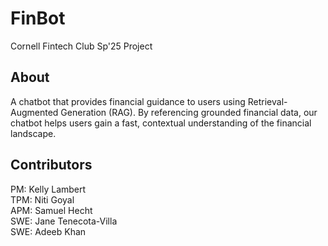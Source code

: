# FinBot
Cornell Fintech Club Sp'25 Project

## About

A chatbot that provides financial guidance to users using Retrieval-Augmented Generation (RAG). By referencing grounded financial data, our chatbot helps users gain a fast, contextual understanding of the financial landscape.

## Contributors
PM: Kelly Lambert  
TPM: Niti Goyal  
APM: Samuel Hecht  
SWE: Jane Tenecota-Villa  
SWE: Adeeb Khan
